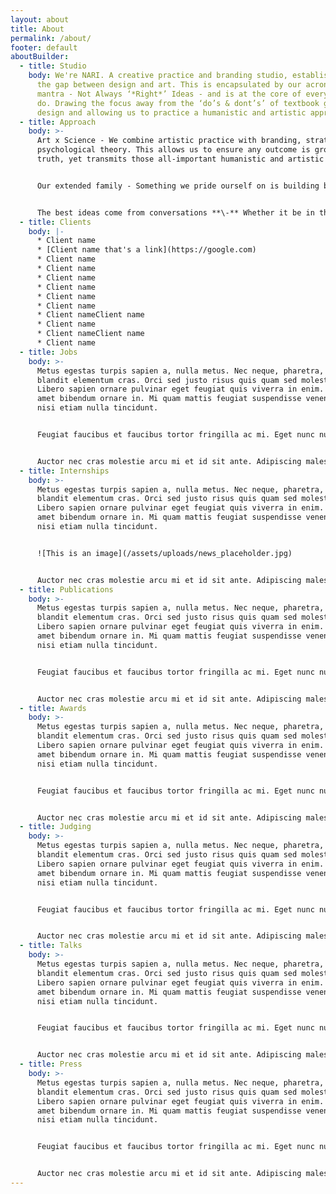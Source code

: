 ```yaml
---
layout: about
title: About
permalink: /about/
footer: default
aboutBuilder:
  - title: Studio
    body: We're NARI. A creative practice and branding studio, established to bridge
      the gap between design and art. This is encapsulated by our acronymised
      mantra - Not Always ‘*Right*’ Ideas - and is at the core of everything we
      do. Drawing the focus away from the ‘do’s & dont’s’ of textbook graphic
      design and allowing us to practice a humanistic and artistic approach.
  - title: Approach
    body: >-
      Art x Science - We combine artistic practice with branding, strategic and
      psychological theory. This allows us to ensure any outcome is grounded in
      truth, yet transmits those all-important humanistic and artistic values. 


      Our extended family - Something we pride ourself on is building bespoke teams for every project from our growing network of multi-disciplinary creatives. This ensures we have the right people on the right job and teams comprising of the most talented creatives in the industry


      The best ideas come from conversations **\-** Whether it be in the form of workshops with our clients or internal sprints within our team, we try and structure our projects in a way that we can have as many of these moments as possible.
  - title: Clients
    body: |-
      * Client name
      * [Client name that's a link](https://google.com)
      * Client name
      * Client name
      * Client name
      * Client name
      * Client name
      * Client name
      * Client nameClient name
      * Client name
      * Client nameClient name
      * Client name
  - title: Jobs
    body: >-
      Metus egestas turpis sapien a, nulla metus. Nec neque, pharetra, sit
      blandit elementum cras. Orci sed justo risus quis quam sed molestie.
      Libero sapien ornare pulvinar eget feugiat quis viverra in enim. Faucibus
      amet bibendum ornare in. Mi quam mattis feugiat suspendisse venenatis,
      nisi etiam nulla tincidunt.


      Feugiat faucibus et faucibus tortor fringilla ac mi. Eget nunc nunc, nunc, pulvinar lorem eget egestas. Amet, urna amet interdum eu, sed feugiat interdum. Donec nisl enim, in ultrices amet. Dictum dignissim pellentesque tortor, nibh ultrices. Elit donec ac nam sed egestas. Scelerisque nibh eu, ac faucibus sit purus pretium. Sed nibh quisque magna sollicitudin luctus. Sodales nisi, nunc arcu, ultrices. Sodales id gravida tristique netus mattis nascetur. Sed maecenas fringilla ut vulputate tortor. Mauris fermentum morbi sit dignissim in suspendisse molestie. Et posuere bibendum lacus, molestie sed.


      Auctor nec cras molestie arcu mi et id sit ante. Adipiscing malesuada massa facilisi eros. Eu ut ut fermentum erat imperdiet nulla mauris consequat lorem. Platea risus tortor ultricies nunc. Eleifend fusce elementum nibh auctor. Cras lacus ipsum, orci hendrerit tellus. Mi morbi arcu suscipit elementum mauris mauris. Etiam egestas facilisis et eu tincidunt. Nisl tempor elit dui lectus pellentesque.
  - title: Internships
    body: >-
      Metus egestas turpis sapien a, nulla metus. Nec neque, pharetra, sit
      blandit elementum cras. Orci sed justo risus quis quam sed molestie.
      Libero sapien ornare pulvinar eget feugiat quis viverra in enim. Faucibus
      amet bibendum ornare in. Mi quam mattis feugiat suspendisse venenatis,
      nisi etiam nulla tincidunt.


      ![This is an image](/assets/uploads/news_placeholder.jpg)


      Auctor nec cras molestie arcu mi et id sit ante. Adipiscing malesuada massa facilisi eros. Eu ut ut fermentum erat imperdiet nulla mauris consequat lorem. Platea risus tortor ultricies nunc. Eleifend fusce elementum nibh auctor. Cras lacus ipsum, orci hendrerit tellus. Mi morbi arcu suscipit elementum mauris mauris. Etiam egestas facilisis et eu tincidunt. Nisl tempor elit dui lectus pellentesque.
  - title: Publications
    body: >-
      Metus egestas turpis sapien a, nulla metus. Nec neque, pharetra, sit
      blandit elementum cras. Orci sed justo risus quis quam sed molestie.
      Libero sapien ornare pulvinar eget feugiat quis viverra in enim. Faucibus
      amet bibendum ornare in. Mi quam mattis feugiat suspendisse venenatis,
      nisi etiam nulla tincidunt.


      Feugiat faucibus et faucibus tortor fringilla ac mi. Eget nunc nunc, nunc, pulvinar lorem eget egestas. Amet, urna amet interdum eu, sed feugiat interdum. Donec nisl enim, in ultrices amet. Dictum dignissim pellentesque tortor, nibh ultrices. Elit donec ac nam sed egestas. Scelerisque nibh eu, ac faucibus sit purus pretium. Sed nibh quisque magna sollicitudin luctus. Sodales nisi, nunc arcu, ultrices. Sodales id gravida tristique netus mattis nascetur. Sed maecenas fringilla ut vulputate tortor. Mauris fermentum morbi sit dignissim in suspendisse molestie. Et posuere bibendum lacus, molestie sed.


      Auctor nec cras molestie arcu mi et id sit ante. Adipiscing malesuada massa facilisi eros. Eu ut ut fermentum erat imperdiet nulla mauris consequat lorem. Platea risus tortor ultricies nunc. Eleifend fusce elementum nibh auctor. Cras lacus ipsum, orci hendrerit tellus. Mi morbi arcu suscipit elementum mauris mauris. Etiam egestas facilisis et eu tincidunt. Nisl tempor elit dui lectus pellentesque.
  - title: Awards
    body: >-
      Metus egestas turpis sapien a, nulla metus. Nec neque, pharetra, sit
      blandit elementum cras. Orci sed justo risus quis quam sed molestie.
      Libero sapien ornare pulvinar eget feugiat quis viverra in enim. Faucibus
      amet bibendum ornare in. Mi quam mattis feugiat suspendisse venenatis,
      nisi etiam nulla tincidunt.


      Feugiat faucibus et faucibus tortor fringilla ac mi. Eget nunc nunc, nunc, pulvinar lorem eget egestas. Amet, urna amet interdum eu, sed feugiat interdum. Donec nisl enim, in ultrices amet. Dictum dignissim pellentesque tortor, nibh ultrices. Elit donec ac nam sed egestas. Scelerisque nibh eu, ac faucibus sit purus pretium. Sed nibh quisque magna sollicitudin luctus. Sodales nisi, nunc arcu, ultrices. Sodales id gravida tristique netus mattis nascetur. Sed maecenas fringilla ut vulputate tortor. Mauris fermentum morbi sit dignissim in suspendisse molestie. Et posuere bibendum lacus, molestie sed.


      Auctor nec cras molestie arcu mi et id sit ante. Adipiscing malesuada massa facilisi eros. Eu ut ut fermentum erat imperdiet nulla mauris consequat lorem. Platea risus tortor ultricies nunc. Eleifend fusce elementum nibh auctor. Cras lacus ipsum, orci hendrerit tellus. Mi morbi arcu suscipit elementum mauris mauris. Etiam egestas facilisis et eu tincidunt. Nisl tempor elit dui lectus pellentesque.
  - title: Judging
    body: >-
      Metus egestas turpis sapien a, nulla metus. Nec neque, pharetra, sit
      blandit elementum cras. Orci sed justo risus quis quam sed molestie.
      Libero sapien ornare pulvinar eget feugiat quis viverra in enim. Faucibus
      amet bibendum ornare in. Mi quam mattis feugiat suspendisse venenatis,
      nisi etiam nulla tincidunt.


      Feugiat faucibus et faucibus tortor fringilla ac mi. Eget nunc nunc, nunc, pulvinar lorem eget egestas. Amet, urna amet interdum eu, sed feugiat interdum. Donec nisl enim, in ultrices amet. Dictum dignissim pellentesque tortor, nibh ultrices. Elit donec ac nam sed egestas. Scelerisque nibh eu, ac faucibus sit purus pretium. Sed nibh quisque magna sollicitudin luctus. Sodales nisi, nunc arcu, ultrices. Sodales id gravida tristique netus mattis nascetur. Sed maecenas fringilla ut vulputate tortor. Mauris fermentum morbi sit dignissim in suspendisse molestie. Et posuere bibendum lacus, molestie sed.


      Auctor nec cras molestie arcu mi et id sit ante. Adipiscing malesuada massa facilisi eros. Eu ut ut fermentum erat imperdiet nulla mauris consequat lorem. Platea risus tortor ultricies nunc. Eleifend fusce elementum nibh auctor. Cras lacus ipsum, orci hendrerit tellus. Mi morbi arcu suscipit elementum mauris mauris. Etiam egestas facilisis et eu tincidunt. Nisl tempor elit dui lectus pellentesque.
  - title: Talks
    body: >-
      Metus egestas turpis sapien a, nulla metus. Nec neque, pharetra, sit
      blandit elementum cras. Orci sed justo risus quis quam sed molestie.
      Libero sapien ornare pulvinar eget feugiat quis viverra in enim. Faucibus
      amet bibendum ornare in. Mi quam mattis feugiat suspendisse venenatis,
      nisi etiam nulla tincidunt.


      Feugiat faucibus et faucibus tortor fringilla ac mi. Eget nunc nunc, nunc, pulvinar lorem eget egestas. Amet, urna amet interdum eu, sed feugiat interdum. Donec nisl enim, in ultrices amet. Dictum dignissim pellentesque tortor, nibh ultrices. Elit donec ac nam sed egestas. Scelerisque nibh eu, ac faucibus sit purus pretium. Sed nibh quisque magna sollicitudin luctus. Sodales nisi, nunc arcu, ultrices. Sodales id gravida tristique netus mattis nascetur. Sed maecenas fringilla ut vulputate tortor. Mauris fermentum morbi sit dignissim in suspendisse molestie. Et posuere bibendum lacus, molestie sed.


      Auctor nec cras molestie arcu mi et id sit ante. Adipiscing malesuada massa facilisi eros. Eu ut ut fermentum erat imperdiet nulla mauris consequat lorem. Platea risus tortor ultricies nunc. Eleifend fusce elementum nibh auctor. Cras lacus ipsum, orci hendrerit tellus. Mi morbi arcu suscipit elementum mauris mauris. Etiam egestas facilisis et eu tincidunt. Nisl tempor elit dui lectus pellentesque.
  - title: Press
    body: >-
      Metus egestas turpis sapien a, nulla metus. Nec neque, pharetra, sit
      blandit elementum cras. Orci sed justo risus quis quam sed molestie.
      Libero sapien ornare pulvinar eget feugiat quis viverra in enim. Faucibus
      amet bibendum ornare in. Mi quam mattis feugiat suspendisse venenatis,
      nisi etiam nulla tincidunt.


      Feugiat faucibus et faucibus tortor fringilla ac mi. Eget nunc nunc, nunc, pulvinar lorem eget egestas. Amet, urna amet interdum eu, sed feugiat interdum. Donec nisl enim, in ultrices amet. Dictum dignissim pellentesque tortor, nibh ultrices. Elit donec ac nam sed egestas. Scelerisque nibh eu, ac faucibus sit purus pretium. Sed nibh quisque magna sollicitudin luctus. Sodales nisi, nunc arcu, ultrices. Sodales id gravida tristique netus mattis nascetur. Sed maecenas fringilla ut vulputate tortor. Mauris fermentum morbi sit dignissim in suspendisse molestie. Et posuere bibendum lacus, molestie sed.


      Auctor nec cras molestie arcu mi et id sit ante. Adipiscing malesuada massa facilisi eros. Eu ut ut fermentum erat imperdiet nulla mauris consequat lorem. Platea risus tortor ultricies nunc. Eleifend fusce elementum nibh auctor. Cras lacus ipsum, orci hendrerit tellus. Mi morbi arcu suscipit elementum mauris mauris. Etiam egestas facilisis et eu tincidunt. Nisl tempor elit dui lectus pellentesque.
---
```

